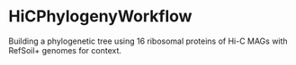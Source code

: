 # HiCPhylogenyWorkflow
Building a phylogenetic tree using 16 ribosomal proteins of Hi-C MAGs with RefSoil+ genomes for context.
